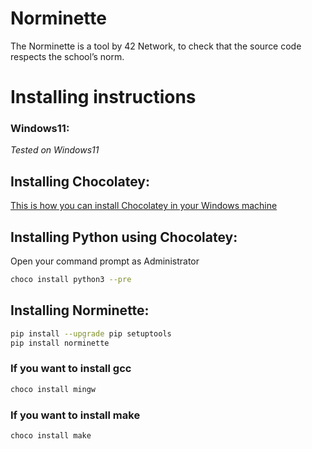 # Norminette

The Norminette is a tool by 42 Network, to check that the source code respects the school’s norm.

# Installing instructions

### Windows11:

*Tested on Windows11*

## Installing Chocolatey:

<a href="https://chocolatey.org/install"> This is how you can install Chocolatey in your Windows machine</a>

## Installing Python using Chocolatey:

Open your command prompt as Administrator

```bash
choco install python3 --pre 
```

## Installing Norminette:

```bash
pip install --upgrade pip setuptools
pip install norminette
```

### If you want to install gcc

```bash
choco install mingw
```

### If you want to install make

```bash
choco install make
```
<br /><br />
